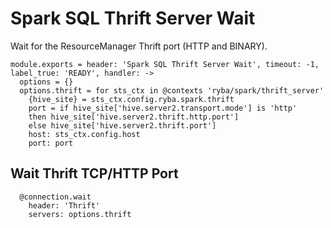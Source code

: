 
# Spark SQL Thrift Server Wait

Wait for the ResourceManager Thrift port (HTTP and BINARY).

    module.exports = header: 'Spark SQL Thrift Server Wait', timeout: -1, label_true: 'READY', handler: ->
      options = {}
      options.thrift = for sts_ctx in @contexts 'ryba/spark/thrift_server'
        {hive_site} = sts_ctx.config.ryba.spark.thrift
        port = if hive_site['hive.server2.transport.mode'] is 'http'
        then hive_site['hive.server2.thrift.http.port']
        else hive_site['hive.server2.thrift.port']
        host: sts_ctx.config.host
        port: port

## Wait Thrift TCP/HTTP Port

      @connection.wait
        header: 'Thrift'
        servers: options.thrift
